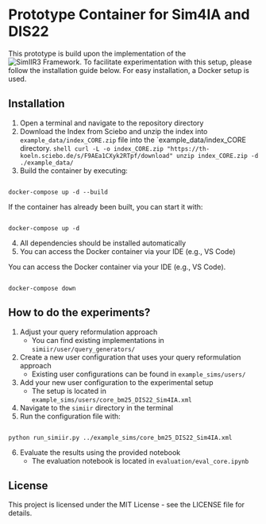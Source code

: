 # Prototype Container for Sim4IA and DIS22

This prototype is build upon the implementation of the ![SimIIR3 Framework](https://github.com/simint-ai/simiir-3). To facilitate experimentation with this setup, please follow the installation guide below. For easy installation, a Docker setup is used.

## Installation

1. Open a terminal and navigate to the repository directory
2. Download the Index from Sciebo and unzip the index into `example_data/index_CORE.zip` file into the `example_data/index_CORE directory.
``shell
curl -L -o index_CORE.zip "https://th-koeln.sciebo.de/s/F9AEa1CXyk2RTpf/download"
unzip index_CORE.zip -d ./example_data/
``
3. Build the container by executing:
```shell

docker-compose up -d --build

```
If the container has already been built, you can start it with:
```shell

docker-compose up -d

```
4. All dependencies should be installed automatically
5. You can access the Docker container via your IDE (e.g., VS Code)

You can access the Docker container via your IDE (e.g., VS Code).
```shell

docker-compose down

```

##  How to do the experiments?

1. Adjust your query reformulation approach 
    - You can find existing implementations in `simiir/user/query_generators/`
2. Create a new user configuration that uses your query reformulation approach
    - Existing user configurations can be found in `example_sims/users/`
3. Add your new user configuration to the experimental setup
    - The setup is located in `example_sims/users/core_bm25_DIS22_Sim4IA.xml`    
4. Navigate to the `simiir` directory in the terminal
5. Run the configuration file with:
```shell

python run_simiir.py ../example_sims/core_bm25_DIS22_Sim4IA.xml 

```
6. Evaluate the results using the provided notebook
    - The evaluation notebook is located in `evaluation/eval_core.ipynb`

## License

This project is licensed under the MIT License - see the LICENSE file for details.



